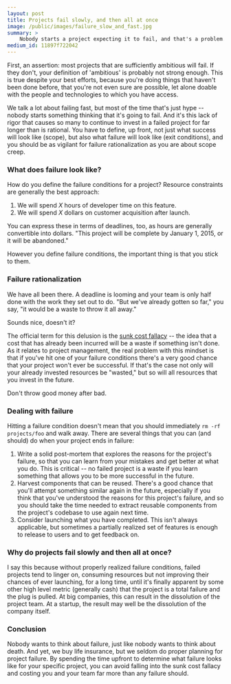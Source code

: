 ```yaml
---
layout: post
title: Projects fail slowly, and then all at once
image: /public/images/failure_slow_and_fast.jpg
summary: >
    Nobody starts a project expecting it to fail, and that's a problem. Most projects are going to fail, and not recognizing that at the outset causes people to continue investing in lost causes for far too long. Understanding the way that failing projects fail is an important step in avoiding this costly mistake.
medium_id: 11897f722042
---
```


First, an assertion: most projects that are sufficiently ambitious will fail. If they don't, your definition of 'ambitious' is probably not strong enough. This is true despite your best efforts, because you're doing things that haven't been done before, that you're not even sure are possible, let alone doable with the people and technologies to which you have access.

We talk a lot about failing fast, but most of the time that's just hype -- nobody starts something thinking that it's going to fail. And it's this lack of rigor that causes so many to continue to invest in a failed project for far longer than is rational. You have to define, up front, not just what success will look like (scope), but also what failure will look like (exit conditions), and you should be as vigilant for failure rationalization as you are about scope creep.

### What does failure look like?

How do you define the failure conditions for a project? Resource constraints are generally the best approach:

1. We will spend *X* hours of developer time on this feature.
2. We will spend *X* dollars on customer acquisition after launch.

You can express these in terms of deadlines, too, as hours are generally convertible into dollars. "This project will be complete by January 1, 2015, or it will be abandoned."

However you define failure conditions, the important thing is that you stick to them.

### Failure rationalization

We have all been there. A deadline is looming and your team is only half done with the work they set out to do. "But we've already gotten so far," you say, "it would be a waste to throw it all away."

Sounds nice, doesn't it?

The official term for this delusion is the [sunk cost fallacy](http://en.wikipedia.org/wiki/Sunk_costs#Loss_aversion_and_the_sunk_cost_fallacy) -- the idea that a cost that has already been incurred will be a waste if something isn't done. As it relates to project management, the real problem with this mindset is that if you've hit one of your failure conditions there's a very good chance that your project won't ever be successful. If that's the case not only will your already invested resources be "wasted," but so will all resources that you invest in the future.

Don't throw good money after bad.

### Dealing with failure

Hitting a failure condition doesn't mean that you should immediately `rm -rf projects/foo` and walk away. There are several things that you can (and should) do when your project ends in failure:

1. Write a solid post-mortem that explores the reasons for the project's failure, so that you can learn from your mistakes and get better at what you do. This is critical -- no failed project is a waste if you learn something that allows you to be more successful in the future.
2. Harvest components that can be reused. There's a good chance that you'll attempt something similar again in the future, especially if you think that you've understood the reasons for this project's failure, and so you should take the time needed to extract reusable components from the project's codebase to use again next time.
3. Consider launching what you have completed. This isn't always applicable, but sometimes a partially realized set of features is enough to release to users and to get feedback on.

### Why do projects fail slowly and then all at once?

I say this because without properly realized failure conditions, failed projects tend to linger on, consuming resources but not improving their chances of ever launching, for a long time, until it's finally apparent by some other high level metric (generally cash) that the project is a total failure and the plug is pulled. At big companies, this can result in the dissolution of the project team. At a startup, the result may well be the dissolution of the company itself.

### Conclusion

Nobody wants to think about failure, just like nobody wants to think about death. And yet, we buy life insurance, but we seldom do proper planning for project failure. By spending the time upfront to determine what failure looks like for your specific project, you can avoid falling into the sunk cost fallacy and costing you and your team far more than any failure should.
